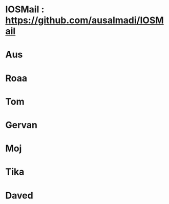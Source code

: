 # IOSMail : https://github.com/ausalmadi/IOSMail

# Aus

# Roaa

# Tom

# Gervan

# Moj

# Tika

# Daved
